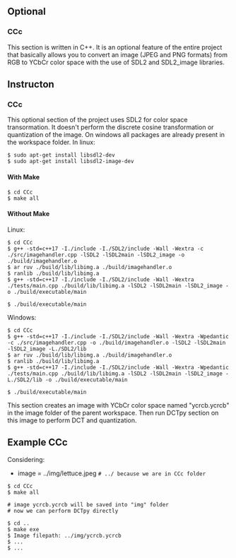 ## Optional

### CCc

This section is written in C++. It is an optional feature of the entire project that basically allows you to convert an image (JPEG and PNG formats) from RGB to YCbCr color space with the use of SDL2 and SDL2_image libraries.

## Instructon

### CCc

This optional section of the project uses SDL2 for color space transormation. It doesn't perform the discrete cosine transformation or quantization of the image. On windows all packages are already present in the workspace folder.
In linux:

```console
$ sudo apt-get install libsdl2-dev
$ sudo apt-get install libsdl2-image-dev
```

#### With Make

```console
$ cd CCc
$ make all
```

#### Without Make

Linux:

```console
$ cd CCc
$ g++ -std=c++17 -I./include -I./SDL2/include -Wall -Wextra -c ./src/imagehandler.cpp -lSDL2 -lSDL2main -lSDL2_image -o ./build/imagehandler.o
$ ar ruv ./build/lib/libimg.a ./build/imagehandler.o
$ ranlib ./build/lib/libimg.a
$ g++ -std=c++17 -I./include -I./SDL2/include -Wall -Wextra ./tests/main.cpp ./build/lib/libimg.a -lSDL2 -lSDL2main -lSDL2_image -o ./build/executable/main

$ ./build/executable/main
```

Windows:

```console
$ cd CCc
$ g++ -std=c++17 -I./include -I./SDL2/include -Wall -Wextra -Wpedantic -c ./src/imagehandler.cpp -o ./build/imagehandler.o -lSDL2 -lSDL2main -lSDL2_image -L./SDL2/lib
$ ar ruv ./build/lib/libimg.a ./build/imagehandler.o
$ ranlib ./build/lib/libimg.a
$ g++ -std=c++17 -I./include -I./SDL2/include -Wall -Wextra -Wpedantic ./tests/main.cpp ./build/lib/libimg.a -lSDL2 -lSDL2main -lSDL2_image -L./SDL2/lib -o ./build/executable/main

$ ./build/executable/main
```

This section creates an image with YCbCr color space named "ycrcb.ycrcb" in the image folder of the parent workspace. Then run DCTpy section on this image to perform DCT and quantization.

## Example CCc

Considering:

- image = ../img/lettuce.jpeg `# ../ because we are in CCc folder`

```console
$ cd CCc
$ make all

# image ycrcb.ycrcb will be saved into "img" folder
# now we can perform DCTpy directly

$ cd ..
$ make exe
$ Image filepath: ../img/ycrcb.ycrcb
$ ...
$ ...
```
